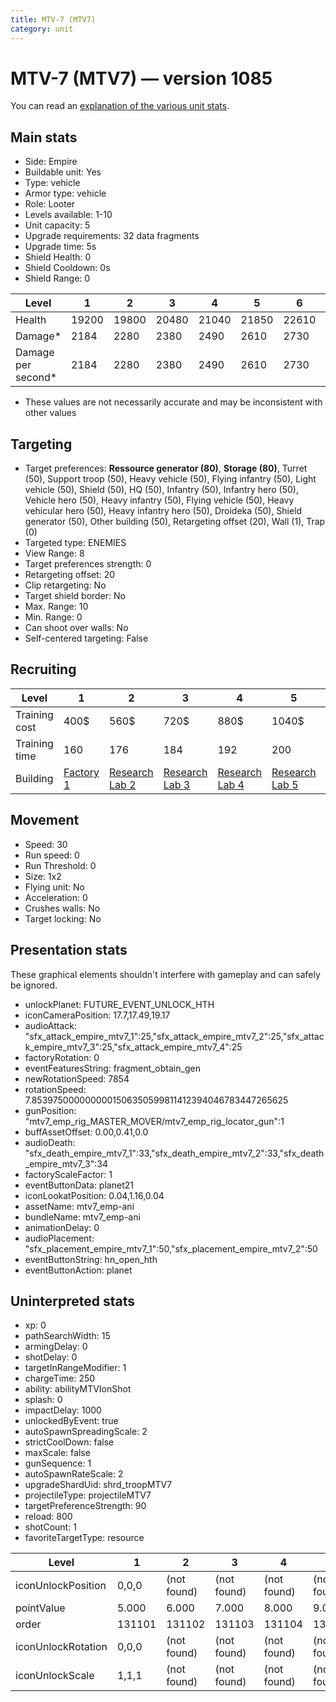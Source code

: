 ```yaml
---
title: MTV-7 (MTV7)
category: unit
---
```


# MTV-7 (MTV7) — version 1085

You can read an [explanation  of the various unit stats](unitexplained.md).

## Main stats

  * Side: Empire
  * Buildable unit: Yes
  * Type: vehicle
  * Armor type: vehicle
  * Role: Looter
  * Levels available: 1-10
  * Unit capacity: 5
  * Upgrade requirements: 32 data fragments
  * Upgrade time: 5s
  * Shield Health: 0
  * Shield Cooldown: 0s
  * Shield Range: 0

|Level             |1    |2    |3    |4    |5    |6    |7    |8    |9    |10   |
|------------------|-----|-----|-----|-----|-----|-----|-----|-----|-----|-----|
|Health            |19200|19800|20480|21040|21850|22610|23720|25290|26920|28820|
|Damage*           |2184 |2280 |2380 |2490 |2610 |2730 |2860 |3000 |3140 |3290 |
|Damage per second*|2184 |2280 |2380 |2490 |2610 |2730 |2860 |3000 |3140 |3290 |

* These values are not necessarily accurate and may be inconsistent with other values

## Targeting

  * Target preferences: **Ressource generator (80)**, **Storage (80)**, Turret (50), Support troop (50), Heavy vehicle (50), Flying infantry (50), Light vehicle (50), Shield (50), HQ (50), Infantry (50), Infantry hero (50), Vehicle hero (50), Heavy infantry (50), Flying vehicle (50), Heavy vehicular hero (50), Heavy infantry hero (50), Droideka (50), Shield generator (50), Other building (50), Retargeting offset (20), Wall (1), Trap (0)
  * Targeted type: ENEMIES
  * View Range: 8
  * Target preferences strength: 0
  * Retargeting offset: 20
  * Clip retargeting: No
  * Target shield border: No
  * Max. Range: 10
  * Min. Range: 0
  * Can shoot over walls: No
  * Self-centered targeting: False

## Recruiting

|Level        |1                              |2                                      |3                                      |4                                      |5                                      |6                                      |7                                      |8                                      |9                                      |10                                      |
|-------------|-------------------------------|---------------------------------------|---------------------------------------|---------------------------------------|---------------------------------------|---------------------------------------|---------------------------------------|---------------------------------------|---------------------------------------|----------------------------------------|
|Training cost|400$                           |560$                                   |720$                                   |880$                                   |1040$                                  |1200$                                  |1360$                                  |1600$                                  |1680$                                  |1840$                                   |
|Training time|160                            |176                                    |184                                    |192                                    |200                                    |208                                    |216                                    |224                                    |232                                    |240                                     |
|Building     |[Factory 1](empireFactory.html)|[Research Lab 2](empireOffenseLab.html)|[Research Lab 3](empireOffenseLab.html)|[Research Lab 4](empireOffenseLab.html)|[Research Lab 5](empireOffenseLab.html)|[Research Lab 6](empireOffenseLab.html)|[Research Lab 7](empireOffenseLab.html)|[Research Lab 8](empireOffenseLab.html)|[Research Lab 9](empireOffenseLab.html)|[Research Lab 10](empireOffenseLab.html)|

## Movement

  * Speed: 30
  * Run speed: 0
  * Run Threshold: 0
  * Size: 1x2
  * Flying unit: No
  * Acceleration: 0
  * Crushes walls: No
  * Target locking: No

## Presentation stats

These graphical elements shouldn't interfere with gameplay and can safely be ignored.

  * unlockPlanet: FUTURE_EVENT_UNLOCK_HTH
  * iconCameraPosition: 17.7,17.49,19.17
  * audioAttack: "sfx_attack_empire_mtv7_1":25,"sfx_attack_empire_mtv7_2":25,"sfx_attack_empire_mtv7_3":25,"sfx_attack_empire_mtv7_4":25
  * factoryRotation: 0
  * eventFeaturesString: fragment_obtain_gen
  * newRotationSpeed: 7854
  * rotationSpeed: 7.8539750000000001506350599811412394046783447265625
  * gunPosition: "mtv7_emp_rig_MASTER_MOVER/mtv7_emp_rig_locator_gun":1
  * buffAssetOffset: 0.00,0.41,0.0
  * audioDeath: "sfx_death_empire_mtv7_1":33,"sfx_death_empire_mtv7_2":33,"sfx_death_empire_mtv7_3":34
  * factoryScaleFactor: 1
  * eventButtonData: planet21
  * iconLookatPosition: 0.04,1.16,0.04
  * assetName: mtv7_emp-ani
  * bundleName: mtv7_emp-ani
  * animationDelay: 0
  * audioPlacement: "sfx_placement_empire_mtv7_1":50,"sfx_placement_empire_mtv7_2":50
  * eventButtonString: hn_open_hth
  * eventButtonAction: planet

## Uninterpreted stats

  * xp: 0
  * pathSearchWidth: 15
  * armingDelay: 0
  * shotDelay: 0
  * targetInRangeModifier: 1
  * chargeTime: 250
  * ability: abilityMTVIonShot
  * splash: 0
  * impactDelay: 1000
  * unlockedByEvent: true
  * autoSpawnSpreadingScale: 2
  * strictCoolDown: false
  * maxScale: false
  * gunSequence: 1
  * autoSpawnRateScale: 2
  * upgradeShardUid: shrd_troopMTV7
  * projectileType: projectileMTV7
  * targetPreferenceStrength: 90
  * reload: 800
  * shotCount: 1
  * favoriteTargetType: resource

|Level             |1     |2          |3          |4          |5          |6          |7          |8          |9          |10         |
|------------------|------|-----------|-----------|-----------|-----------|-----------|-----------|-----------|-----------|-----------|
|iconUnlockPosition|0,0,0 |(not found)|(not found)|(not found)|(not found)|(not found)|(not found)|(not found)|(not found)|(not found)|
|pointValue        |5.000 |6.000      |7.000      |8.000      |9.000      |10.000     |11.000     |12.000     |13.000     |15.000     |
|order             |131101|131102     |131103     |131104     |131105     |131106     |131107     |131108     |131109     |131110     |
|iconUnlockRotation|0,0,0 |(not found)|(not found)|(not found)|(not found)|(not found)|(not found)|(not found)|(not found)|(not found)|
|iconUnlockScale   |1,1,1 |(not found)|(not found)|(not found)|(not found)|(not found)|(not found)|(not found)|(not found)|(not found)|

